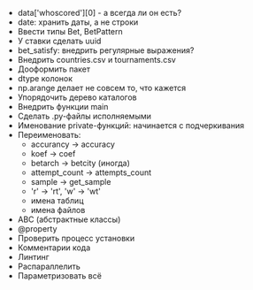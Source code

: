 * data['whoscored'][0] - а всегда ли он есть?
* date: хранить даты, а не строки
* Ввести типы Bet, BetPattern
* У ставки сделать uuid
* bet_satisfy: внедрить регулярные выражения?
* Внедрить countries.csv и tournaments.csv
* Дооформить пакет
* dtype колонок
* np.arange делает не совсем то, что кажется
* Упорядочить дерево каталогов
* Внедрить функции main
* Сделать .py-файлы исполняемыми
* Именование private-функций: начинается с подчеркивания
* Переименовать:
    * accurancy -> accuracy
    * koef -> coef
    * betarch -> betcity (иногда)
    * attempt_count -> attempts_count
    * sample -> get_sample
    * 'r' -> 'rt', 'w' -> 'wt'
    * имена таблиц
    * имена файлов
* ABC (абстрактные классы)
* @property
* Проверить процесс установки
* Комментарии кода
* Линтинг
* Распараллелить
* Параметризовать всё
